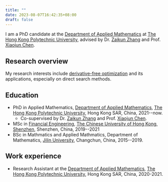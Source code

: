 ```yaml
---
title: ""
date: 2023-08-07T16:42:35+08:00
draft: false
---
```


I am a PhD candidate at the [Department of Applied Mathematics](https://www.polyu.edu.hk/ama/) at [The Hong Kong Polytechnic University](https://www.polyu.edu.hk), advised by Dr. [Zaikun Zhang](https://www.zhangzk.net) and Prof. [Xiaojun Chen](https://www.polyu.edu.hk/ama/staff/xjchen/ChenXJ.htm).

## Research overview

My research interests include [derivative-free optimization](https://en.wikipedia.org/wiki/Derivative-free_optimization) and its applications, especially on direct search methods.

## Education

- PhD in Applied Mathematics, [Department of Applied Mathematics](https://www.polyu.edu.hk/ama/), [The Hong Kong Polytechnic University](https://www.polyu.edu.hk), Hong Kong SAR, China, 2021--now.
  - Co-supervised by Dr. [Zaikun Zhang](https://www.zhangzk.net) and Prof. [Xiaojun Chen](https://www.polyu.edu.hk/ama/staff/xjchen/ChenXJ.htm).
- MSc in [Financial Engineering](https://sds.cuhk.edu.cn/en/page/364), [The Chinese University of Hong Kong, Shenzhen](https://cuhk.edu.cn/en), Shenzhen, China, 2019--2021
- BSc in Mathmatics and Applied Mathmatics, Department of Mathematics, [Jilin University](https://math.jlu.edu.cn/English/Home.htm), Changchun, China, 2015--2019.

## Work experience

- Research Assistant at the [Department of Applied Mathematics](https://www.polyu.edu.hk/ama/), [The Hong Kong Polytechnic University](https://www.polyu.edu.hk), Hong Kong SAR, China, 2020-2021.
